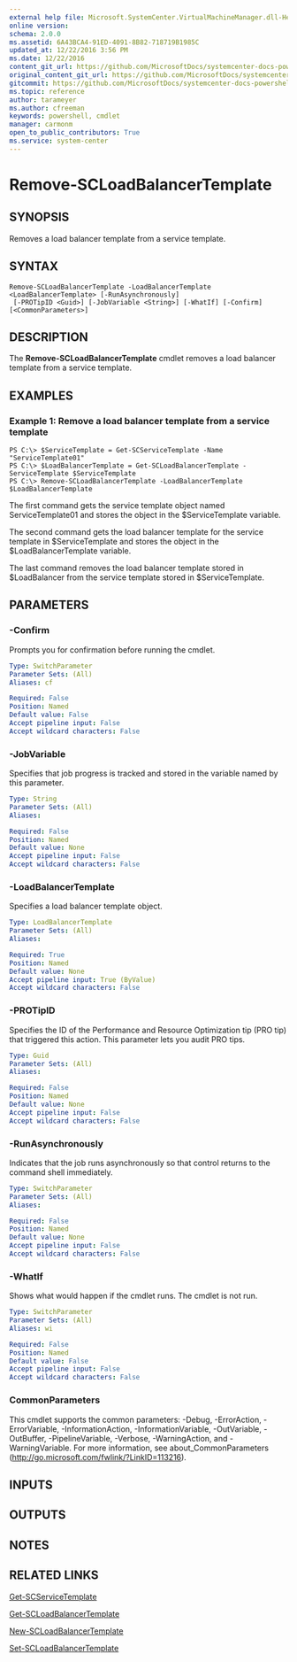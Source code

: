 ```yaml
---
external help file: Microsoft.SystemCenter.VirtualMachineManager.dll-Help.xml
online version: 
schema: 2.0.0
ms.assetid: 6A43BCA4-91ED-4091-8B82-718719B1985C
updated_at: 12/22/2016 3:56 PM
ms.date: 12/22/2016
content_git_url: https://github.com/MicrosoftDocs/systemcenter-docs-powershell/blob/live/systemcenter-cmdlets/SystemCenter2016/VirtualMachineManager/vlatest/Remove-SCLoadBalancerTemplate.md
original_content_git_url: https://github.com/MicrosoftDocs/systemcenter-docs-powershell/blob/live/systemcenter-cmdlets/SystemCenter2016/VirtualMachineManager/vlatest/Remove-SCLoadBalancerTemplate.md
gitcommit: https://github.com/MicrosoftDocs/systemcenter-docs-powershell/blob/96e5647587661652225fbdd2c797cd4d59d542bc/systemcenter-cmdlets/SystemCenter2016/VirtualMachineManager/vlatest/Remove-SCLoadBalancerTemplate.md
ms.topic: reference
author: tarameyer
ms.author: cfreeman
keywords: powershell, cmdlet
manager: carmonm
open_to_public_contributors: True
ms.service: system-center
---
```


# Remove-SCLoadBalancerTemplate

## SYNOPSIS
Removes a load balancer template from a service template.

## SYNTAX

```
Remove-SCLoadBalancerTemplate -LoadBalancerTemplate <LoadBalancerTemplate> [-RunAsynchronously]
 [-PROTipID <Guid>] [-JobVariable <String>] [-WhatIf] [-Confirm] [<CommonParameters>]
```

## DESCRIPTION
The **Remove-SCLoadBalancerTemplate** cmdlet removes a load balancer template from a service template.

## EXAMPLES

### Example 1: Remove a load balancer template from a service template
```
PS C:\> $ServiceTemplate = Get-SCServiceTemplate -Name "ServiceTemplate01"
PS C:\> $LoadBalancerTemplate = Get-SCLoadBalancerTemplate -ServiceTemplate $ServiceTemplate
PS C:\> Remove-SCLoadBalancerTemplate -LoadBalancerTemplate $LoadBalancerTemplate
```

The first command gets the service template object named ServiceTemplate01 and stores the object in the $ServiceTemplate variable.

The second command gets the load balancer template for the service template in $ServiceTemplate and stores the object in the $LoadBalancerTemplate variable.

The last command removes the load balancer template stored in $LoadBalancer from the service template stored in $ServiceTemplate.

## PARAMETERS

### -Confirm
Prompts you for confirmation before running the cmdlet.

```yaml
Type: SwitchParameter
Parameter Sets: (All)
Aliases: cf

Required: False
Position: Named
Default value: False
Accept pipeline input: False
Accept wildcard characters: False
```

### -JobVariable
Specifies that job progress is tracked and stored in the variable named by this parameter.

```yaml
Type: String
Parameter Sets: (All)
Aliases: 

Required: False
Position: Named
Default value: None
Accept pipeline input: False
Accept wildcard characters: False
```

### -LoadBalancerTemplate
Specifies a load balancer template object.

```yaml
Type: LoadBalancerTemplate
Parameter Sets: (All)
Aliases: 

Required: True
Position: Named
Default value: None
Accept pipeline input: True (ByValue)
Accept wildcard characters: False
```

### -PROTipID
Specifies the ID of the Performance and Resource Optimization tip (PRO tip) that triggered this action.
This parameter lets you audit PRO tips.

```yaml
Type: Guid
Parameter Sets: (All)
Aliases: 

Required: False
Position: Named
Default value: None
Accept pipeline input: False
Accept wildcard characters: False
```

### -RunAsynchronously
Indicates that the job runs asynchronously so that control returns to the command shell immediately.

```yaml
Type: SwitchParameter
Parameter Sets: (All)
Aliases: 

Required: False
Position: Named
Default value: None
Accept pipeline input: False
Accept wildcard characters: False
```

### -WhatIf
Shows what would happen if the cmdlet runs.
The cmdlet is not run.

```yaml
Type: SwitchParameter
Parameter Sets: (All)
Aliases: wi

Required: False
Position: Named
Default value: False
Accept pipeline input: False
Accept wildcard characters: False
```

### CommonParameters
This cmdlet supports the common parameters: -Debug, -ErrorAction, -ErrorVariable, -InformationAction, -InformationVariable, -OutVariable, -OutBuffer, -PipelineVariable, -Verbose, -WarningAction, and -WarningVariable. For more information, see about_CommonParameters (http://go.microsoft.com/fwlink/?LinkID=113216).

## INPUTS

## OUTPUTS

## NOTES

## RELATED LINKS

[Get-SCServiceTemplate](xref:SystemCenter2016/VirtualMachineManager/vlatest/Get-SCServiceTemplate.md)

[Get-SCLoadBalancerTemplate](xref:SystemCenter2016/VirtualMachineManager/vlatest/Get-SCLoadBalancerTemplate.md)

[New-SCLoadBalancerTemplate](xref:SystemCenter2016/VirtualMachineManager/vlatest/New-SCLoadBalancerTemplate.md)

[Set-SCLoadBalancerTemplate](xref:SystemCenter2016/VirtualMachineManager/vlatest/Set-SCLoadBalancerTemplate.md)

